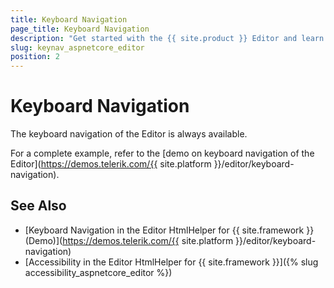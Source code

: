 ```yaml
---
title: Keyboard Navigation
page_title: Keyboard Navigation
description: "Get started with the {{ site.product }} Editor and learn about the accessibility support it provides through its keyboard navigation functionality."
slug: keynav_aspnetcore_editor
position: 2
---
```


# Keyboard Navigation

The keyboard navigation of the Editor is always available.

For a complete example, refer to the [demo on keyboard navigation of the Editor](https://demos.telerik.com/{{ site.platform }}/editor/keyboard-navigation).

## See Also

* [Keyboard Navigation in the Editor HtmlHelper for {{ site.framework }} (Demo)](https://demos.telerik.com/{{ site.platform }}/editor/keyboard-navigation)
* [Accessibility in the Editor HtmlHelper for {{ site.framework }}]({% slug accessibility_aspnetcore_editor %})
